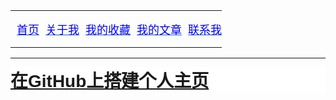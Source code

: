 <title>我的收藏</title>
<div align="center">
	<table class="MsoNormalTable" border="0" cellspacing="0" cellpadding="0" style="border-collapse: collapse">
		<tr>
			<td style="padding:0cm 0cm 0cm 0cm">
			<p class="MsoNormal" align="left" style="text-align: left">
			<span lang="EN-US" style="font-size: 13.5pt; font-family: Helvetica,sans-serif; color: #159957">
			&nbsp;
			<a style="color: #0563C1; text-decoration: underline; text-underline: single" href="#">
			<span lang="EN-US" style="font-family: 宋体; color: blue; text-decoration: none">
			首页</span></a></span></td>
			<td style="padding:0cm 0cm 0cm 0cm">
			<p class="MsoNormal" align="left" style="text-align: left">
			<span lang="EN-US" style="font-size: 13.5pt; font-family: Helvetica,sans-serif; color: #159957">
			&nbsp;
			<a style="color: #0563C1; text-decoration: underline; text-underline: single" href="#">
			<span lang="EN-US" style="font-family: 宋体; color: blue; text-decoration: none">
			关于我</span></a></span></td>
			<td style="padding:0cm 0cm 0cm 0cm">
			<p class="MsoNormal" align="left" style="text-align: left">
			<span lang="EN-US" style="font-size: 13.5pt; font-family: Helvetica,sans-serif; color: #159957">
			&nbsp;
			<a style="color: #0563C1; text-decoration: underline; text-underline: single" href="#">
			<span lang="EN-US" style="font-family: 宋体; color: blue; text-decoration: none">
			我的收藏</span></a></span></td>
			<td style="padding:0cm 0cm 0cm 0cm">
			<p class="MsoNormal" align="left" style="text-align: left">
			<span lang="EN-US" style="font-size: 13.5pt; font-family: Helvetica,sans-serif; color: #159957">
			&nbsp;
			<a style="color: #0563C1; text-decoration: underline; text-underline: single" href="/MyFavorites/MyFavoritesIndex.html">
			<span lang="EN-US" style="font-family: 宋体; color: blue; text-decoration: none">
			我的文章</span></a></span></td>
			<td style="padding:0cm 0cm 0cm 0cm">
			<p class="MsoNormal" align="left" style="text-align: left">
			<span lang="EN-US" style="font-size: 13.5pt; font-family: Helvetica,sans-serif; color: #159957">
			&nbsp;
			<a style="color: #0563C1; text-decoration: underline; text-underline: single" href="#">
			<span lang="EN-US" style="font-family: 宋体; color: blue; text-decoration: none">
			联系我</span></a></span></td>
		</tr>
	</table>
</div>

----

<h1 class="title-article" id="articleContentId" style="box-sizing: border-box; outline: 0px; font-weight: 600; font-family: 'PingFang SC', 'Microsoft YaHei', SimHei, Arial, SimSun; font-size: 28px; overflow-wrap: break-word; color: #00FF00; word-break: break-all; font-style: normal; font-variant-ligatures: common-ligatures; font-variant-caps: normal; letter-spacing: normal; orphans: 2; text-align: start; text-indent: 0px; text-transform: none; white-space: normal; widows: 2; word-spacing: 0px; -webkit-text-stroke-width: 0px; text-decoration-style: initial; text-decoration-color: initial; margin: 0px; padding: 0px; background-color: rgb(255, 255, 255)">
<a href="GitHub_shang_da_jian_ge_ren_zhu_ye/content.html">在GitHub上搭建个人主页</a></h1>

